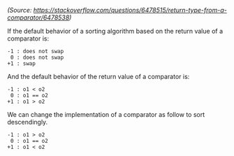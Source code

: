 *(Source: https://stackoverflow.com/questions/6478515/return-type-from-a-comparator/6478538)*

If the default behavior of a sorting algorithm based on the return value of a comparator is:

    -1 : does not swap
     0 : does not swap
    +1 : swap

And the default behavior of the return value of a comparator is:
  
    -1 : o1 < o2
     0 : o1 == o2 
    +1 : o1 > o2

We can change the implementation of a comparator as follow to sort descendingly. 

    -1 : o1 > o2
     0 : o1 == o2 
    +1 : o1 < o2
